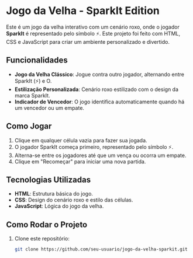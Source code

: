 # Jogo da Velha - SparkIt Edition

Este é um jogo da velha interativo com um cenário roxo, onde o jogador **SparkIt** é representado pelo símbolo ⚡. Este projeto foi feito com HTML, CSS e JavaScript para criar um ambiente personalizado e divertido.

## Funcionalidades

- **Jogo da Velha Clássico**: Jogue contra outro jogador, alternando entre SparkIt (⚡) e O.
- **Estilização Personalizada**: Cenário roxo estilizado com o design da marca SparkIt.
- **Indicador de Vencedor**: O jogo identifica automaticamente quando há um vencedor ou um empate.

## Como Jogar

1. Clique em qualquer célula vazia para fazer sua jogada.
2. O jogador SparkIt começa primeiro, representado pelo símbolo ⚡.
3. Alterna-se entre os jogadores até que um vença ou ocorra um empate.
4. Clique em "Recomeçar" para iniciar uma nova partida.

## Tecnologias Utilizadas

- **HTML**: Estrutura básica do jogo.
- **CSS**: Design do cenário roxo e estilo das células.
- **JavaScript**: Lógica do jogo da velha.

## Como Rodar o Projeto

1. Clone este repositório:
   ```bash
   git clone https://github.com/seu-usuario/jogo-da-velha-sparkit.git

